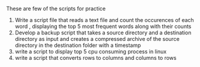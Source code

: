 These are few of the scripts for practice
1. Write a script file that reads a text file and count the occurences of each word , displaying the top 5 most frequent words along with their counts
2. Develop a backup script that takes a source directory and a destination directory as input and creates a compressed archive of the source directory in the destination folder with a timestamp
3. write a script to display top 5 cpu consuming process in linux
4. write a script that converts rows to columns and columns to rows
